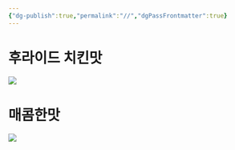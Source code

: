 ```yaml
---
{"dg-publish":true,"permalink":"//","dgPassFrontmatter":true}
---
```


# 후라이드 치킨맛
![](https://i.imgur.com/rKQyesP.png)

# 매콤한맛
![](https://i.imgur.com/8UZL2ee.png)

